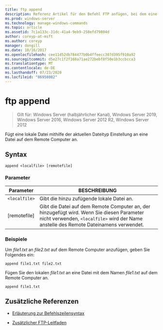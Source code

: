 ```yaml
---
title: ftp append
description: Referenz Artikel für den Befehl FTP anfügen, bei dem eine lokale Datei mithilfe der aktuellen Dateityp Einstellung an eine Datei auf dem Remote Computer angefügt wird.
ms.prod: windows-server
ms.technology: manage-windows-commands
ms.topic: article
ms.assetid: 7c1a133c-31dc-41a4-9eb9-258efd79804d
author: coreyp-at-msft
ms.author: coreyp
manager: dongill
ms.date: 10/16/2017
ms.openlocfilehash: cee11d52db784477b0b4ffeecc307d395f910a92
ms.sourcegitcommit: d5e27c1f2f168a71ae272bebf8f50e1b3ccbcca3
ms.translationtype: MT
ms.contentlocale: de-DE
ms.lasthandoff: 07/23/2020
ms.locfileid: "86958082"
---
```

# <a name="ftp-append"></a>ftp append

> Gilt für: Windows Server (halbjährlicher Kanal), Windows Server 2019, Windows Server 2016, Windows Server 2012 R2, Windows Server 2012

Fügt eine lokale Datei mithilfe der aktuellen Dateityp Einstellung an eine Datei auf dem Remote Computer an.

## <a name="syntax"></a>Syntax

```
append <localfile> [remotefile]
```

### <a name="parameters"></a>Parameter

| Parameter | BESCHREIBUNG |
| --------- | ----------- |
| `<localfile>` | Gibt die hinzu zufügende lokale Datei an. |
| [remotefile] | Gibt die Datei auf dem Remote Computer an, der <localfile> hinzugefügt wird. Wenn Sie diesen Parameter nicht verwenden, `<localfile>` wird der Name anstelle des Remote Dateinamens verwendet. |

### <a name="examples"></a>Beispiele

Um *file1.txt* an *file2.txt* auf dem Remote Computer anzufügen, geben Sie Folgendes ein:

```
append file1.txt file2.txt
```

Fügen Sie den lokalen *file1.txt* an eine Datei mit dem Namen *file1.txt* auf dem Remote Computer an.

```
append file1.txt
```

## <a name="additional-references"></a>Zusätzliche Referenzen

- [Erläuterung zur Befehlszeilensyntax](command-line-syntax-key.md)

- [Zusätzlicher FTP-Leitfaden](/previous-versions/orphan-topics/ws.10/cc756013(v=ws.10))
